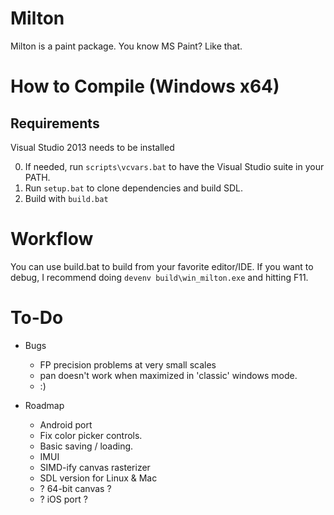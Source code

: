 Milton
======

Milton is a paint package. You know MS Paint? Like that.

How to Compile (Windows x64)
============================

Requirements
------------
Visual Studio 2013 needs to be installed

0. If needed, run `scripts\vcvars.bat` to have the Visual Studio suite in your PATH.
1. Run `setup.bat` to clone dependencies and build SDL.
2. Build with `build.bat`

Workflow
========

You can use build.bat to build from your favorite editor/IDE. If you want to
debug, I recommend doing `devenv build\win_milton.exe` and hitting F11.

To-Do
=====

* Bugs
    * FP precision problems at very small scales
    * pan doesn't work when maximized in 'classic' windows mode.
    * :)

* Roadmap
    * Android port
    * Fix color picker controls.
    * Basic saving / loading.
    * IMUI
    * SIMD-ify canvas rasterizer
    * SDL version for Linux & Mac
    * ? 64-bit canvas ?
    * ? iOS port ?

